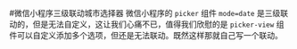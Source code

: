#微信小程序三级联动城市选择器
微信小程序的 `picker` 组件 `mode=date` 是三级联动的，但是无法自定义，这让我们心痛不已，值得我们欣慰的是 `picker-view` 组件可以自定义添加多个选项，但还是无法联动。既然这样那就自己写一个联动。
